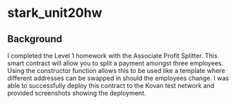 # stark_unit20hw

## Background

I completed the Level 1 homework with the Associate Profit Splitter. This smart contract will allow you to split a payment amongst three employees. Using the constructor function allows this to be used like a template where different addresses can be swapped in should the employees change. I was able to successfully deploy this contract to the Kovan test network and provided screenshots showing the deployment.